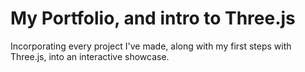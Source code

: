 # My Portfolio, and intro to Three.js
Incorporating every project I've made, along with my first steps with Three.js, into an interactive showcase.
